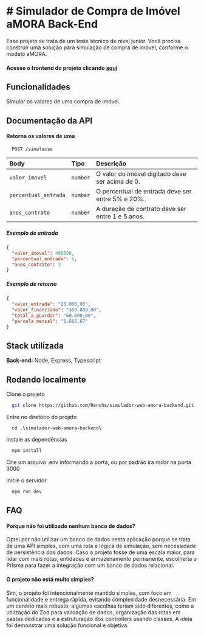 
# # Simulador de Compra de Imóvel aMORA Back-End

Esse projeto se trata de um teste técnico de nivel junior. Você precisa construir uma solução para simulação de compra de imóvel, conforme o modelo aMORA.

#### Acesse o frontend do projeto clicando [aqui](https://github.com/Renchs/simulador-web-amora-frontend)


## Funcionalidades

Simular os valores de uma compra de imóvel.

## Documentação da API

#### Retorna os valores de uma

```http
  POST /simulacao
```


| Body                | Tipo     | Descrição                                              |
| :-------------------| :------- | :----------------------------------------------------  |
| `valor_imovel`      | `number` | O valor do imóvel digitado deve ser acima de 0.        |
| `percentual_entrada`| `number` | O percentual de entrada deve ser entre 5% e 20%.       |
| `anos_contrato`     | `number` | A duração de contrato deve ser entre 1 e 5 anos.       |

##### Exemplo de entrada
```json
{
  "valor_imovel": 400000,
  "percentual_entrada": 5,
  "anos_contrato": 3
}
```

##### Exemplo de retorno
```json
{
  "valor_entrada": "20.000,00",
  "valor_financiado": "380.000,00",
  "total_a_guardar": "60.000,00",
  "parcela_mensal": "1.666,67"
}
```

## Stack utilizada

**Back-end:** Node, Express, Typescript

## Rodando localmente

Clone o projeto

```bash
  git clone https://github.com/Renchs/simulador-web-amora-backend.git
```

Entre no diretório do projeto

```
  cd .\simulador-web-amora-backend\
```

Instale as dependências

```bash
  npm install
```

Crie um arquivo .env informando a porta, ou por padrão ira rodar na porta 3000

Inicie o servidor

```bash
  npm run dev
```

## FAQ

#### Porque não foi utilizado nenhum banco de dados?

Optei por não utilizar um banco de dados nesta aplicação porque se trata de uma API simples, com uma rota e lógica de simulação, sem necessidade de persistência dos dados. Caso o projeto fosse de uma escala maior, para lidar com mais rotas, entidades e armazenamento permanente, escolheria o Prisma para fazer a integração com um banco de dados relacional.


#### O projeto não está muito simples?

Sim, o projeto foi intencionalmente mantido simples, com foco em funcionalidade e entrega rápida, evitando complexidade desnecessária. Em um cenário mais robusto, algumas escolhas teriam sido diferentes, como a utilização do Zod para validação de dados, organização das rotas em pastas dedicadas e a estruturação dos controllers usando classes. A ideia foi demonstrar uma solução funcional e objetiva.
